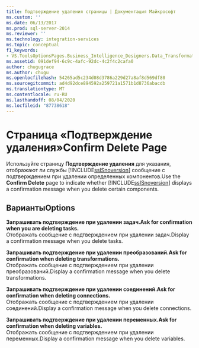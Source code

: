 ```yaml
---
title: Подтверждение удаления страницы | Документация Майкрософт
ms.custom: ''
ms.date: 06/13/2017
ms.prod: sql-server-2014
ms.reviewer: ''
ms.technology: integration-services
ms.topic: conceptual
f1_keywords:
- VS.ToolsOptionsPages.Business_Intelligence_Designers.Data_Transformation_Designers.Comfirm_Delete
ms.assetid: 091def94-6c9c-4afc-92dc-4c2f4c2cafa0
author: chugugrace
ms.author: chugu
ms.openlocfilehash: 54265ad5c234d08d3786a229d27a8af8d569df80
ms.sourcegitcommit: ad4d92dce894592a259721a1571b1d8736abacdb
ms.translationtype: MT
ms.contentlocale: ru-RU
ms.lasthandoff: 08/04/2020
ms.locfileid: "87738618"
---
```

# <a name="confirm-delete-page"></a><span data-ttu-id="df79f-102">Страница «Подтверждение удаления»</span><span class="sxs-lookup"><span data-stu-id="df79f-102">Confirm Delete Page</span></span>
  <span data-ttu-id="df79f-103">Используйте страницу **Подтверждение удаления** для указания, отображают ли службы [!INCLUDE[ssISnoversion](../includes/ssisnoversion-md.md)] сообщение с подтверждением при удалении определенных компонентов.</span><span class="sxs-lookup"><span data-stu-id="df79f-103">Use the **Confirm Delete** page to indicate whether [!INCLUDE[ssISnoversion](../includes/ssisnoversion-md.md)] displays a confirmation message when you delete certain components.</span></span>  
  
## <a name="options"></a><span data-ttu-id="df79f-104">Варианты</span><span class="sxs-lookup"><span data-stu-id="df79f-104">Options</span></span>  
 <span data-ttu-id="df79f-105">**Запрашивать подтверждение при удалении задач.**</span><span class="sxs-lookup"><span data-stu-id="df79f-105">**Ask for confirmation when you are deleting tasks.**</span></span>  
 <span data-ttu-id="df79f-106">Отображать сообщение с подтверждением при удалении задач.</span><span class="sxs-lookup"><span data-stu-id="df79f-106">Display a confirmation message when you delete tasks.</span></span>  
  
 <span data-ttu-id="df79f-107">**Запрашивать подтверждение при удалении преобразований.**</span><span class="sxs-lookup"><span data-stu-id="df79f-107">**Ask for confirmation when deleting transformations.**</span></span>  
 <span data-ttu-id="df79f-108">Отображать сообщение с подтверждением при удалении преобразований.</span><span class="sxs-lookup"><span data-stu-id="df79f-108">Display a confirmation message when you delete transformations.</span></span>  
  
 <span data-ttu-id="df79f-109">**Запрашивать подтверждение при удалении соединений.**</span><span class="sxs-lookup"><span data-stu-id="df79f-109">**Ask for confirmation when deleting connections.**</span></span>  
 <span data-ttu-id="df79f-110">Отображать сообщение с подтверждением при удалении соединений.</span><span class="sxs-lookup"><span data-stu-id="df79f-110">Display a confirmation message when you delete connections.</span></span>  
  
 <span data-ttu-id="df79f-111">**Запрашивать подтверждение при удалении переменных.**</span><span class="sxs-lookup"><span data-stu-id="df79f-111">**Ask for confirmation when deleting variables.**</span></span>  
 <span data-ttu-id="df79f-112">Отображать сообщение с подтверждением при удалении переменных.</span><span class="sxs-lookup"><span data-stu-id="df79f-112">Display a confirmation message when you delete variables.</span></span>  
  
  

